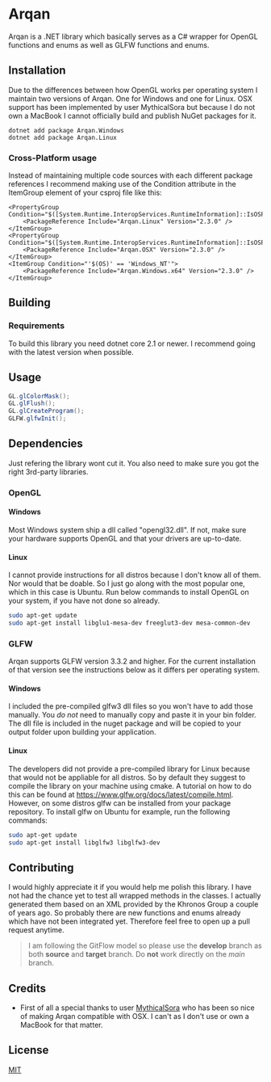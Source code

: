 # Arqan
Arqan is a .NET library which basically serves as a C# wrapper for OpenGL functions and enums as well as GLFW functions and enums.

## Installation
Due to the differences between how OpenGL works per operating system I maintain two versions of Arqan. One for Windows and one for Linux. OSX support has been implemented by user MythicalSora but because I do not own a MacBook I cannot officially build and publish NuGet packages for it.

```
dotnet add package Arqan.Windows
dotnet add package Arqan.Linux
```

### Cross-Platform usage
Instead of maintaining multiple code sources with each different package references I recommend making use of the Condition attribute in the ItemGroup element of your csproj file like this:

```
<PropertyGroup Condition="$([System.Runtime.InteropServices.RuntimeInformation]::IsOSPlatform($([System.Runtime.InteropServices.OSPlatform]::Linux)))">
    <PackageReference Include="Arqan.Linux" Version="2.3.0" />
</ItemGroup>
<PropertyGroup Condition="$([System.Runtime.InteropServices.RuntimeInformation]::IsOSPlatform($([System.Runtime.InteropServices.OSPlatform]::OSX)))">
    <PackageReference Include="Arqan.OSX" Version="2.3.0" />
</ItemGroup>
<ItemGroup Condition="'$(OS)' == 'Windows_NT'">
    <PackageReference Include="Arqan.Windows.x64" Version="2.3.0" />
</ItemGroup>
```

## Building

### Requirements
To build this library you need dotnet core 2.1 or newer. I recommend going with the latest version when possible.

## Usage

```C#
GL.glColorMask();
GL.glFlush();
GL.glCreateProgram();
GLFW.glfwInit();
```

## Dependencies
Just refering the library wont cut it. You also need to make sure you got the right 3rd-party libraries.

### OpenGL
#### Windows
Most Windows system ship a dll called "opengl32.dll". If not, make sure your hardware supports OpenGL and that your drivers are up-to-date.

#### Linux
I cannot provide instructions for all distros because I don't know all of them. Nor would that be doable. So I just go along with the most popular one, which in this case is Ubuntu. Run below commands to
install OpenGL on your system, if you have not done so already.

```bash
sudo apt-get update
sudo apt-get install libglu1-mesa-dev freeglut3-dev mesa-common-dev
```

### GLFW
Arqan supports GLFW version 3.3.2 and higher. For the current installation of that version see the instructions below as it differs per operating system.

#### Windows
I included the pre-compiled glfw3 dll files so you won't have to add those manually. You _do not_ need to manually copy and paste it in your bin folder. The dll file is included in the nuget package and will be copied to your output folder upon building your application.

#### Linux
The developers did not provide a pre-compiled library for Linux because that would not be appliable for all distros. So by default they suggest to compile the library on your machine using cmake. A tutorial on how to do this can be found at https://www.glfw.org/docs/latest/compile.html.
However, on some distros glfw can be installed from your package repository. To install glfw on Ubuntu for example, run the following commands:

```bash
sudo apt-get update
sudo apt-get install libglfw3 libglfw3-dev
```

## Contributing
I would highly appreciate it if you would help me polish this library. I have not had the chance yet to test all wrapped methods in the classes. I actually generated
them based on an XML provided by the Khronos Group a couple of years ago. So probably there are new functions and enums already which have not been integrated yet. Therefore feel free to open up a pull request anytime.

> I am following the GitFlow model so please use the **develop** branch as both **source** and **target** branch. Do **not** work directly on the _main_ branch.

## Credits
* First of all a special thanks to user [MythicalSora](https://github.com/MythicalSora) who has been so nice of making Arqan compatible with OSX. I can't as I don't use or own a MacBook for that matter.

## License
[MIT](https://choosealicense.com/licenses/mit/)
